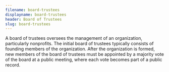 ```yaml
---
filename: board-trustees
displayname: board-trustees
header: Board of Trustees
slug: board-trustees
---
```


A board of trustees oversees the management of an organization, particularly nonprofits. The initial board of trustees typically consists of founding members of the organization. After the organization is formed, new members of the board of trustees must be appointed by a majority vote of the board at a public meeting, where each vote becomes part of a public record.

